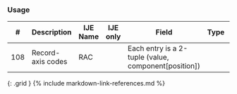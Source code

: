 ### Usage


| **#** |  **Description**   |  **IJE Name**   | IJE only |  **Field**  |  **Type**  | **Value Set**  |
| :---------: | ------------- | ------------ | :----------: |---------- | -------- | -------- |
| 108 | Record-axis codes | RAC| |Each entry is a 2-tuple (value, component[position]) |  |  | 
{: .grid }
{% include markdown-link-references.md %}

